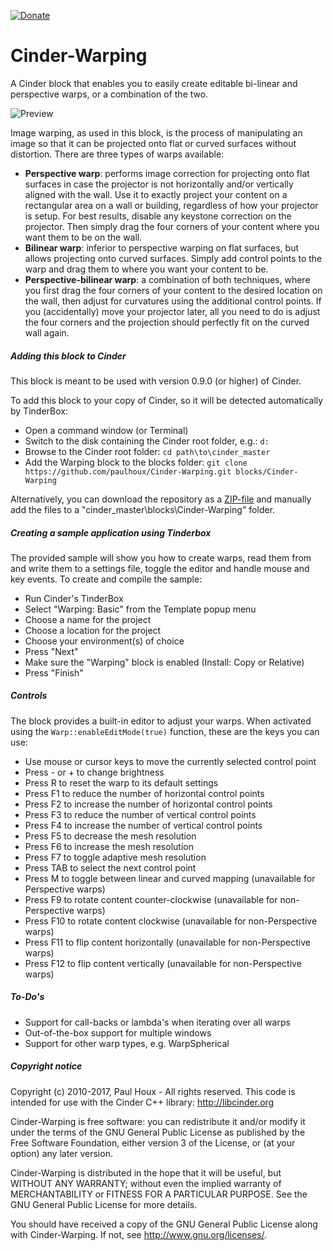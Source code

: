 [![Donate](https://img.shields.io/badge/Donate-PayPal-green.svg)](https://www.paypal.com/donate/?hosted_button_id=TZZBE8N9N8C6L)

Cinder-Warping
==============

A Cinder block that enables you to easily create editable bi-linear and perspective warps, or a combination of the two.


![Preview](https://raw.github.com/paulhoux/Cinder-Warping/master/PREVIEW.jpg)


Image warping, as used in this block, is the process of manipulating an image so that it can be projected onto flat or curved surfaces without distortion. There are three types of warps available:
* **Perspective warp**: performs image correction for projecting onto flat surfaces in case the projector is not horizontally and/or vertically aligned with the wall. Use it to exactly project your content on a rectangular area on a wall or building, regardless of how your projector is setup. For best results, disable any keystone correction on the projector. Then simply drag the four corners of your content where you want them to be on the wall.
* **Bilinear warp**: inferior to perspective warping on flat surfaces, but allows projecting onto curved surfaces. Simply add control points to the warp and drag them to where you want your content to be. 
* **Perspective-bilinear warp**: a combination of both techniques, where you first drag the four corners of your content to the desired location on the wall, then adjust for curvatures using the additional control points. If you (accidentally) move your projector later, all you need to do is adjust the four corners and the projection should perfectly fit on the curved wall again.


##### Adding this block to Cinder
This block is meant to be used with version 0.9.0 (or higher) of Cinder.

To add this block to your copy of Cinder, so it will be detected automatically by TinderBox:
* Open a command window (or Terminal)
* Switch to the disk containing the Cinder root folder, e.g.: ```d:```
* Browse to the Cinder root folder: ```cd path\to\cinder_master```
* Add the Warping block to the blocks folder: ```git clone https://github.com/paulhoux/Cinder-Warping.git blocks/Cinder-Warping```

Alternatively, you can download the repository as a [ZIP-file](https://github.com/paulhoux/Cinder-Warping/zipball/master) and manually add the files to a "cinder_master\blocks\Cinder-Warping" folder.


##### Creating a sample application using Tinderbox
The provided sample will show you how to create warps, read them from and write them to a settings file, toggle the editor and handle mouse and key events. To create and compile the sample:
* Run Cinder's TinderBox
* Select "Warping: Basic" from the Template popup menu
* Choose a name for the project
* Choose a location for the project
* Choose your environment(s) of choice
* Press "Next"
* Make sure the "Warping" block is enabled (Install: Copy or Relative)
* Press "Finish"


##### Controls
The block provides a built-in editor to adjust your warps. When activated using the ```Warp::enableEditMode(true)``` function, these are the keys you can use:
* Use mouse or cursor keys to move the currently selected control point
* Press - or + to change brightness
* Press R to reset the warp to its default settings
* Press F1 to reduce the number of horizontal control points
* Press F2 to increase the number of horizontal control points
* Press F3 to reduce the number of vertical control points
* Press F4 to increase the number of vertical control points
* Press F5 to decrease the mesh resolution
* Press F6 to increase the mesh resolution
* Press F7 to toggle adaptive mesh resolution
* Press TAB to select the next control point
* Press M to toggle between linear and curved mapping (unavailable for Perspective warps)
* Press F9 to rotate content counter-clockwise (unavailable for non-Perspective warps)
* Press F10 to rotate content clockwise (unavailable for non-Perspective warps)
* Press F11 to flip content horizontally (unavailable for non-Perspective warps)
* Press F12 to flip content vertically (unavailable for non-Perspective warps)


##### To-Do's
* Support for call-backs or lambda's when iterating over all warps
* Out-of-the-box support for multiple windows
* Support for other warp types, e.g. WarpSpherical


##### Copyright notice
Copyright (c) 2010-2017, Paul Houx - All rights reserved.
This code is intended for use with the Cinder C++ library: http://libcinder.org

Cinder-Warping is free software: you can redistribute it and/or modify it under the terms of the GNU General Public License as published by the Free Software Foundation, either version 3 of the License, or (at your option) any later version.
 
Cinder-Warping is distributed in the hope that it will be useful, but WITHOUT ANY WARRANTY; without even the implied warranty of MERCHANTABILITY or FITNESS FOR A PARTICULAR PURPOSE.  See the GNU General Public License for more details.
 
You should have received a copy of the GNU General Public License along with Cinder-Warping.  If not, see <http://www.gnu.org/licenses/>.
